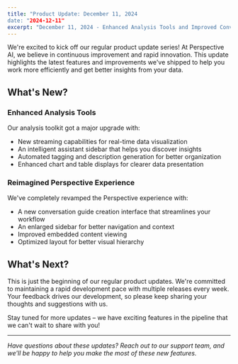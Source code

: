 ```yaml
---
title: "Product Update: December 11, 2024
date: "2024-12-11"
excerpt: "December 11, 2024 - Enhanced Analysis Tools and Improved Conversation Guide Experience"
---
```


We're excited to kick off our regular product update series! At Perspective AI, we believe in continuous improvement and rapid innovation. This update highlights the latest features and improvements we've shipped to help you work more efficiently and get better insights from your data.

## What's New?

### Enhanced Analysis Tools
Our analysis toolkit got a major upgrade with:
- New streaming capabilities for real-time data visualization
- An intelligent assistant sidebar that helps you discover insights
- Automated tagging and description generation for better organization
- Enhanced chart and table displays for clearer data presentation

### Reimagined Perspective Experience
We've completely revamped the Perspective experience with:
- A new conversation guide creation interface that streamlines your workflow
- An enlarged sidebar for better navigation and context
- Improved embedded content viewing
- Optimized layout for better visual hierarchy

## What's Next?

This is just the beginning of our regular product updates. We're committed to maintaining a rapid development pace with multiple releases every week. Your feedback drives our development, so please keep sharing your thoughts and suggestions with us.

Stay tuned for more updates – we have exciting features in the pipeline that we can't wait to share with you!

---

*Have questions about these updates? Reach out to our support team, and we'll be happy to help you make the most of these new features.*
